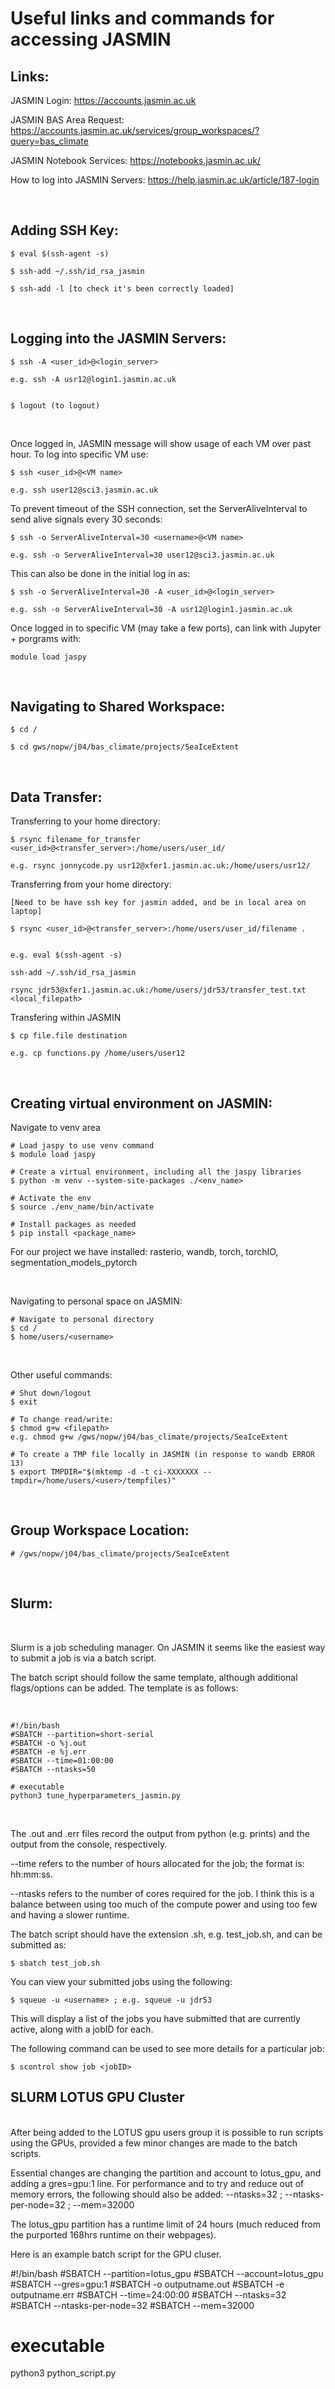# Useful links and commands for accessing JASMIN

## Links: <br/>

JASMIN Login:
https://accounts.jasmin.ac.uk

JASMIN BAS Area Request:
https://accounts.jasmin.ac.uk/services/group_workspaces/?query=bas_climate

JASMIN Notebook Services:
https://notebooks.jasmin.ac.uk/

How to log into JASMIN Servers:
https://help.jasmin.ac.uk/article/187-login

<br/>

## Adding SSH Key:

	$ eval $(ssh-agent -s)

	$ ssh-add ~/.ssh/id_rsa_jasmin

	$ ssh-add -l [to check it's been correctly loaded]

<br/>

## Logging into the JASMIN Servers:

	$ ssh -A <user_id>@<login_server>

	e.g. ssh -A usr12@login1.jasmin.ac.uk


	$ logout (to logout)

<br/>

Once logged in, JASMIN message will show usage of each VM over past hour. To log into specific VM use:

	$ ssh <user_id>@<VM name>
  
	e.g. ssh user12@sci3.jasmin.ac.uk

To prevent timeout of the SSH connection, set the ServerAliveInterval to send alive signals every 30 seconds:

	$ ssh -o ServerAliveInterval=30 <username>@<VM name>
	
	e.g. ssh -o ServerAliveInterval=30 user12@sci3.jasmin.ac.uk

This can also be done in the initial log in as:

	$ ssh -o ServerAliveInterval=30 -A <user_id>@<login_server>

	e.g. ssh -o ServerAliveInterval=30 -A usr12@login1.jasmin.ac.uk


Once logged in to specific VM (may take a few ports), can link with Jupyter + porgrams with:
  
	module load jaspy

<br/>

## Navigating to Shared Workspace:
	
	$ cd /
	
	$ cd gws/nopw/j04/bas_climate/projects/SeaIceExtent

<br/>

## Data Transfer:

Transferring to your home directory:

	$ rsync filename_for_transfer <user_id>@<transfer_server>:/home/users/user_id/
	
	e.g. rsync jonnycode.py usr12@xfer1.jasmin.ac.uk:/home/users/usr12/


Transferring from your home directory:
	
	[Need to be have ssh key for jasmin added, and be in local area on laptop]
	
	$ rsync <user_id>@<transfer_server>:/home/users/user_id/filename .
	
	
	e.g. eval $(ssh-agent -s)
	
	ssh-add ~/.ssh/id_rsa_jasmin

	rsync jdr53@xfer1.jasmin.ac.uk:/home/users/jdr53/transfer_test.txt <local_filepath>

Transfering within JASMIN
	
	$ cp file.file destination
	
	e.g. cp functions.py /home/users/user12

<br/>	

## Creating virtual environment on JASMIN:

Navigate to venv area
	
	# Load jaspy to use venv command
	$ module load jaspy
	
	# Create a virtual environment, including all the jaspy libraries
	$ python -m venv --system-site-packages ./<env_name>
	
	# Activate the env
	$ source ./env_name/bin/activate

	# Install packages as needed
	$ pip install <package_name>
	
For our project we have installed: rasterio, wandb, torch, torchIO, segmentation_models_pytorch

<br/>

Navigating to personal space on JASMIN:

	# Navigate to personal directory
	$ cd /
	$ home/users/<username>

<br/>

Other useful commands:

	# Shut down/logout
	$ exit
	
	# To change read/write:
	$ chmod g+w <filepath>
	e.g. chmod g+w /gws/nopw/j04/bas_climate/projects/SeaIceExtent
	
	# To create a TMP file locally in JASMIN (in response to wandb ERROR 13)
	$ export TMPDIR="$(mktemp -d -t ci-XXXXXXX --tmpdir=/home/users/<user>/tempfiles)"

<br/>

## Group Workspace Location:
	
	# /gws/nopw/j04/bas_climate/projects/SeaIceExtent

<br/>

## Slurm:

<br/>

Slurm is a job scheduling manager. On JASMIN it seems like the easiest way to submit a job is via a batch script.

The batch script should follow the same template, although additional flags/options can be added. The template is as follows:

<br/>

	#!/bin/bash
	#SBATCH --partition=short-serial
	#SBATCH -o %j.out
	#SBATCH -e %j.err
	#SBATCH --time=01:00:00
	#SBATCH --ntasks=50

	# executable
	python3 tune_hyperparameters_jasmin.py

<br/>

The .out and .err files record the output from python (e.g. prints) and the output from the console, respectively.

--time refers to the number of hours allocated for the job; the format is: hh:mm:ss.

--ntasks refers to the number of cores required for the job. I think this is a balance between using too much of the compute power and using too few and having a slower runtime.


The batch script should have the extension .sh, e.g. test_job.sh, and can be submitted as:

	$ sbatch test_job.sh


You can view your submitted jobs using the following:

	$ squeue -u <username> ; e.g. squeue -u jdr53


This will display a list of the jobs you have submitted that are currently active, along with a jobID for each.


The following command can be used to see more details for a particular job:


	$ scontrol show job <jobID>

## SLURM LOTUS GPU Cluster
<br/>
After being added to the LOTUS gpu users group it is possible to run scripts using the GPUs, provided a few minor changes are made to the batch scripts.

Essential changes are changing the partition and account to lotus_gpu, and adding a gres=gpu:1 line. For performance and to try and reduce out of memory errors, the following should also be added:
 --ntasks=32 ; --ntasks-per-node=32 ; --mem=32000

The lotus_gpu partition has a runtime limit of 24 hours (much reduced from the purported 168hrs runtime on their webpages).

Here is an example batch script for the GPU cluser.

#!/bin/bash
#SBATCH --partition=lotus_gpu
#SBATCH --account=lotus_gpu
#SBATCH --gres=gpu:1
#SBATCH -o outputname.out
#SBATCH -e outputname.err
#SBATCH --time=24:00:00
#SBATCH --ntasks=32
#SBATCH --ntasks-per-node=32
#SBATCH --mem=32000
# executable
python3 python_script.py

